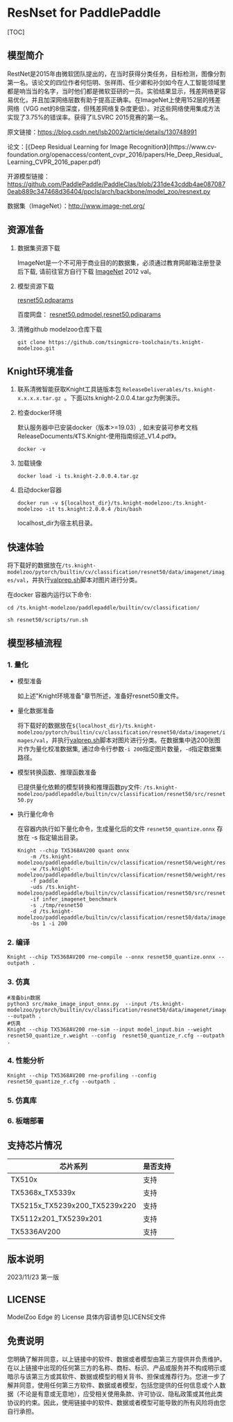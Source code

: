 # ResNset for PaddlePaddle

<!--命名规则 {model_name}-{dataset}-{framework}-->

[TOC]

## 模型简介

RestNet是2015年由微软团队提出的，在当时获得分类任务，目标检测，图像分割第一名。该论文的四位作者何恺明、张祥雨、任少卿和孙剑如今在人工智能领域里都是响当当的名字，当时他们都是微软亚研的一员。实验结果显示，残差网络更容易优化，并且加深网络层数有助于提高正确率。在ImageNet上使用152层的残差网络（VGG net的8倍深度，但残差网络复杂度更低）。对这些网络使用集成方法实现了3.75%的错误率。获得了ILSVRC 2015竞赛的第一名。
                        
原文链接：https://blog.csdn.net/lsb2002/article/details/130748991

<!--可选-->论文：[《Deep Residual Learning for Image Recognition》](https://www.cv-foundation.org/openaccess/content_cvpr_2016/papers/He_Deep_Residual_Learning_CVPR_2016_paper.pdf)

开源模型链接：https://github.com/PaddlePaddle/PaddleClas/blob/231de43cddb4ae0870870eab889c347468d36404/ppcls/arch/backbone/model_zoo/resnext.py

数据集（ImageNet）：http://www.image-net.org/

## 资源准备

1. 数据集资源下载

	ImageNet是一个不可用于商业目的的数据集，必须通过教育网邮箱注册登录后下载, 请前往官方自行下载 [ImageNet](http://image-net.org/) 2012 val。

2. 模型资源下载

	[resnet50.pdparams](https://paddle-imagenet-models-name.bj.bcebos.com/dygraph/ResNeXt50_32x4d_pretrained.pdparams)
	
	百度网盘： [resnet50.pdmodel,resnet50.pdiparams](https://pan.baidu.com/s/1lajXcLMYNobPmVaSy6URLA?pwd=qbpy)

3. 清微github modelzoo仓库下载

	```git clone https://github.com/tsingmicro-toolchain/ts.knight-modelzoo.git```

## Knight环境准备

1. 联系清微智能获取Knight工具链版本包 ```ReleaseDeliverables/ts.knight-x.x.x.x.tar.gz ```。下面以ts.knight-2.0.0.4.tar.gz为例演示。

2. 检查docker环境

	​默认服务器中已安装docker（版本>=19.03）, 如未安装可参考文档ReleaseDocuments/《TS.Knight-使用指南综述_V1.4.pdf》。
	
	```
	docker -v   
	```

3. 加载镜像
	
	```
	docker load -i ts.knight-2.0.0.4.tar.gz
	```

4. 启动docker容器

	```
	docker run -v ${localhost_dir}/ts.knight-modelzoo:/ts.knight-modelzoo -it ts.knight:2.0.0.4 /bin/bash
	```
	
	localhost_dir为宿主机目录。

## 快速体验
将下载好的数据放在`/ts.knight-modelzoo/pytorch/builtin/cv/classification/resnet50/data/imagenet/images/val`，并执行[valprep.sh](https://pan.baidu.com/s/12j74t9xiHWHiVD-pDILBng?pwd=li7r)脚本对图片进行分类。

在docker 容器内运行以下命令:

```
cd /ts.knight-modelzoo/paddlepaddle/builtin/cv/classification/
```

```
sh resnet50/scripts/run.sh
```

## 模型移植流程

### 1. 量化

-   模型准备
	
	如上述"Knight环境准备"章节所述，准备好resnet50重文件。
	

-   量化数据准备

    将下载好的数据放在`${localhost_dir}/ts.knight-modelzoo/pytorch/builtin/cv/classification/resnet50/data/imagenet/images/val`，并执行[valprep.sh](https://pan.baidu.com/s/1rAOzMAZhlN6sCvJMoBQROg?pwd=u2np)脚本对图片进行分类。在数据集中选200张图片作为量化校准数据集, 通过命令行参数```-i 200```指定图片数量，```-d```指定数据集路径。

-   模型转换函数、推理函数准备
	
	已提供量化依赖的模型转换和推理函数py文件: ```/ts.knight-modelzoo/paddlepaddle/builtin/cv/classification/resnet50/src/resnet50.py```

-   执行量化命令

	在容器内执行如下量化命令，生成量化后的文件 `resnet50_quantize.onnx` 存放在 -s 指定输出目录。

    	Knight --chip TX5368AV200 quant onnx 
			-m /ts.knight-modelzoo/paddlepaddle/builtin/cv/classification/resnet50/weight/resnet50.pdmodel
    		-w /ts.knight-modelzoo/paddlepaddle/builtin/cv/classification/resnet50/weight/resnet50.pdiparams
    		-f paddle 
    		-uds /ts.knight-modelzoo/paddlepaddle/builtin/cv/classification/resnet50/src/resnet50.py 
    		-if infer_imagenet_benchmark 
			-s ./tmp/resnet50
    		-d /ts.knight-modelzoo/paddlepaddle/builtin/cv/classification/resnet50/data/imagenet/images/val 
    		-bs 1 -i 200


### 2. 编译


    Knight --chip TX5368AV200 rne-compile --onnx resnet50_quantize.onnx --outpath .


### 3. 仿真

    #准备bin数据
    python3 src/make_image_input_onnx.py  --input /ts.knight-modelzoo/pytorch/builtin/cv/classification/resnet50/data/imagenet/images/val/n07749582 --outpath .
    #仿真
    Knight --chip TX5368AV200 rne-sim --input model_input.bin --weight resnet50_quantize_r.weight --config  resnet50_quantize_r.cfg --outpath .

### 4. 性能分析

```
Knight --chip TX5368AV200 rne-profiling --config  resnet50_quantize_r.cfg --outpath .
```

### 5. 仿真库

### 6. 板端部署



## 支持芯片情况

| 芯片系列                                          | 是否支持 |
| ------------------------------------------------ | ------- |
| TX510x                                           | 支持     |
| TX5368x_TX5339x                                  | 支持     |
| TX5215x_TX5239x200_TX5239x220 | 支持     |
| TX5112x201_TX5239x201                            | 支持     |
| TX5336AV200                                      | 支持     |



## 版本说明

2023/11/23  第一版



## LICENSE

ModelZoo Edge 的 License 具体内容请参见LICENSE文件

## 免责说明

您明确了解并同意，以上链接中的软件、数据或者模型由第三方提供并负责维护。在以上链接中出现的任何第三方的名称、商标、标识、产品或服务并不构成明示或暗示与该第三方或其软件、数据或模型的相关背书、担保或推荐行为。您进一步了解并同意，使用任何第三方软件、数据或者模型，包括您提供的任何信息或个人数据（不论是有意或无意地），应受相关使用条款、许可协议、隐私政策或其他此类协议的约束。因此，使用链接中的软件、数据或者模型可能导致的所有风险将由您自行承担。



